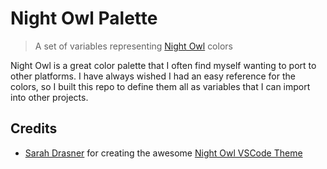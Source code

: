 # Night Owl Palette

> A set of variables representing [Night Owl][night-owl] colors

Night Owl is a great color palette that I often find myself wanting to port to
other platforms. I have always wished I had an easy reference for the colors, so
I built this repo to define them all as variables that I can import into other
projects.

## Credits

- [Sarah Drasner](https://github.com/sdras) for creating the awesome
  [Night Owl VSCode Theme][night-owl]

[night-owl]: https://github.com/sdras/night-owl-vscode-theme
